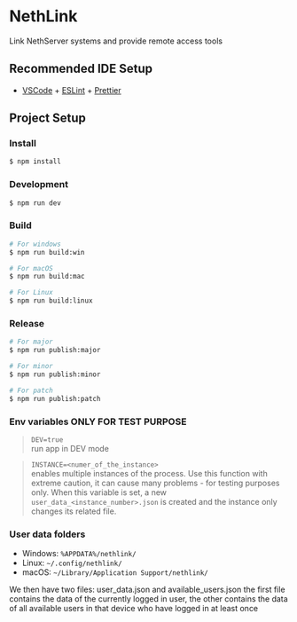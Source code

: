 # NethLink

Link NethServer systems and provide remote access tools

## Recommended IDE Setup

- [VSCode](https://code.visualstudio.com/) + [ESLint](https://marketplace.visualstudio.com/items?itemName=dbaeumer.vscode-eslint) + [Prettier](https://marketplace.visualstudio.com/items?itemName=esbenp.prettier-vscode)

## Project Setup

### Install

```bash
$ npm install
```

### Development

```bash
$ npm run dev
```

### Build

```bash
# For windows
$ npm run build:win

# For macOS
$ npm run build:mac

# For Linux
$ npm run build:linux
```

### Release

```bash
# For major
$ npm run publish:major

# For minor
$ npm run publish:minor

# For patch
$ npm run publish:patch
```

### Env variables ONLY FOR TEST PURPOSE

> `DEV=true`\
> run app in DEV mode

> `INSTANCE=<numer_of_the_instance>`\
> enables multiple instances of the process. Use this function with extreme caution, it can cause many problems - for testing purposes only. When this variable is set, a new `user_data_<instance_number>.json` is created and the instance only changes its related file.

### User data folders

- Windows: `%APPDATA%/nethlink/`
- Linux: `~/.config/nethlink/`
- macOS: `~/Library/Application Support/nethlink/`


We then have two files: user_data.json and available_users.json the first file contains the data of the currently logged in user, the other contains the data of all available users in that device who have logged in at least once

